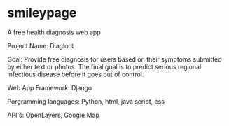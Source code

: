 # smileypage
A free health diagnosis web app

Project Name: Diagloot

Goal: Provide free diagnosis for users based on their symptoms submitted by either text or photos. The final goal is to predict serious regional infectious disease before it goes out of control.

Web App Framework: Django

Porgramming languages: Python, html, java script, css

API's: OpenLayers, Google Map


